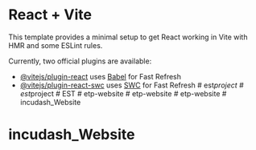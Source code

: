 # React + Vite

This template provides a minimal setup to get React working in Vite with HMR and some ESLint rules.

Currently, two official plugins are available:

- [@vitejs/plugin-react](https://github.com/vitejs/vite-plugin-react/blob/main/packages/plugin-react/README.md) uses [Babel](https://babeljs.io/) for Fast Refresh
- [@vitejs/plugin-react-swc](https://github.com/vitejs/vite-plugin-react-swc) uses [SWC](https://swc.rs/) for Fast Refresh
#   e s t _ p r o j e c t  
 #   e s t _ p r o j e c t  
 #   E S T  
 #   e t p - w e b s i t e  
 #   e t p - w e b s i t e  
 #   e t p - w e b s i t e  
 # incudash_Website
# incudash_Website
